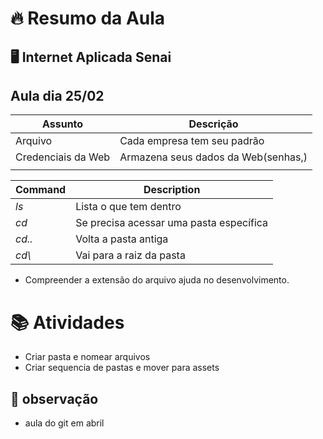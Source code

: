
# 🔥 Resumo da Aula

## 🖥️ Internet Aplicada Senai

## Aula dia 25/02
| Assunto| Descrição |
| --- | --- |
| Arquivo | Cada empresa tem seu padrão |
| Credenciais da Web | Armazena seus dados da Web(senhas,) |
|  |  |


| Command | Description |
| --- | --- |
| *ls* | Lista o que tem dentro |
| *cd* | Se precisa acessar uma pasta específica |
| *cd..* | Volta a pasta antiga |
| *cd\\* | Vai para a raiz da pasta |

- Compreender a extensão do arquivo ajuda no desenvolvimento.

# 📚 Atividades

- Criar pasta e nomear arquivos
- Criar sequencia de pastas e mover para assets


## 🔎 observação 

- aula do git em abril
